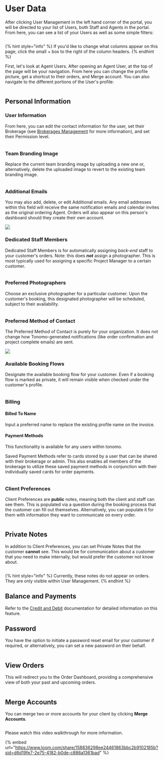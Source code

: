 # User Data

After clicking User Management in the left hand corner of the portal, you will be directed to your list of Users, both Staff and Agents in the portal. From here, you can see a list of your Users as well as some simple filters:

<figure><img src="../.gitbook/assets/user-management1.png" alt=""><figcaption></figcaption></figure>

{% hint style="info" %}
If you'd like to change what columns appear on this page, click the small + box to the right of the column headers.
{% endhint %}

First, let's look at Agent Users. After opening an Agent User, at the top of the page will be your navigation. From here you can change the profile picture, get a shortcut to their orders, and Merge account. You can also navigate to the different portions of the User's profile:

<figure><img src="../.gitbook/assets/user-management2 (1).png" alt=""><figcaption></figcaption></figure>

## Personal Information

### User Information

From here, you can edit the contact information for the user, set their Brokerage (see [Brokerages Management](brokerages-management.md) for more information), and set their Permission level.

<figure><img src="../.gitbook/assets/user-management3 (1).png" alt=""><figcaption></figcaption></figure>

### Team Branding Image

Replace the current team branding image by uploading a new one or, alternatively, delete the uploaded image to revert to the existing team branding image.

<figure><img src="../.gitbook/assets/user-management4.png" alt=""><figcaption></figcaption></figure>

### Additional Emails

You may also add, delete, or edit Additional emails. Any email addresses within this field will receive the same notification emails and calendar invites as the original ordering Agent. Orders will also appear on this person's dashboard should they create their own account.

![](<../.gitbook/assets/image (131).png>)

### Dedicated Staff Members

Dedicated Staff Members is for automatically assigning _back-end_ staff to your customer's orders. Note: this does _**not**_ assign a photographer. This is most typically used for assigning a specific Project Manager to a certain customer.

<figure><img src="../.gitbook/assets/user-management5.png" alt=""><figcaption></figcaption></figure>

### Preferred Photographers

Choose an exclusive photographer for a particular customer. Upon the customer's booking, this designated photographer will be scheduled, subject to their availability.

<figure><img src="../.gitbook/assets/user-management6.png" alt=""><figcaption></figcaption></figure>

### Preferred Method of Contact

The Preferred Method of Contact is purely for your organization. It does not change how Tonomo-generated notifications (like order confirmation and project complete emails) are sent.

![](<../.gitbook/assets/image (18) (1).png>)

### Available Booking Flows

Designate the available booking flow for your customer. Even if a booking flow is marked as private, it will remain visible when checked under the customer's profile.

<figure><img src="../.gitbook/assets/user-management7.png" alt=""><figcaption></figcaption></figure>

### Billing

#### Billed To Name

Input a preferred name to replace the existing profile name on the invoice.

#### Payment Methods

This functionality is available for any users within tonomo.

Saved Payment Methods refer to cards stored by a user that can be shared with their brokerage or admin. This also enables all members of the brokerage to utilize these saved payment methods in conjunction with their individually saved cards for order payments.

<figure><img src="../.gitbook/assets/user-management13.png" alt=""><figcaption></figcaption></figure>

### Client Preferences

Client Preferences are **public** notes, meaning both the client and staff can see them. This is populated via a question during the booking process that the customer can fill out themselves. Alternatively, you can populate it for them with information they want to communicate on every order.

<figure><img src="../.gitbook/assets/user-management8.png" alt=""><figcaption></figcaption></figure>

## Private Notes

In addition to Client Preferences, you can set Private Notes that the customer **cannot** see. This would be for communication about a customer that you need to make internally, but would prefer the customer not know about.



<figure><img src="../.gitbook/assets/user-management9.png" alt=""><figcaption></figcaption></figure>

{% hint style="info" %}
Currently, these notes do not appear on orders. They are only visible within User Management.
{% endhint %}

## Balance and Payments

Refer to the [Credit and Debit](credit-and-debit.md) documentation for detailed information on this feature.

## Password

You have the option to initiate a password reset email for your customer if required, or alternatively, you can set a new password on their behalf.

<figure><img src="../.gitbook/assets/user-management10.png" alt=""><figcaption></figcaption></figure>

## View Orders

This will redirect you to the Order Dashboard, providing a comprehensive view of both your past and upcoming orders.

<figure><img src="../.gitbook/assets/user-management11 (1).png" alt=""><figcaption></figcaption></figure>

## Merge Accounts

You can merge two or more accounts for your client by clicking **Merge Accounts**.

<figure><img src="../.gitbook/assets/user-management12.png" alt=""><figcaption></figcaption></figure>

Please watch this video walkthrough for more information.

{% embed url="https://www.loom.com/share/158836298ee24461863bbc2b9102185b?sid=d6d19fe7-2e75-4182-b0de-c886a1361bad" %}
